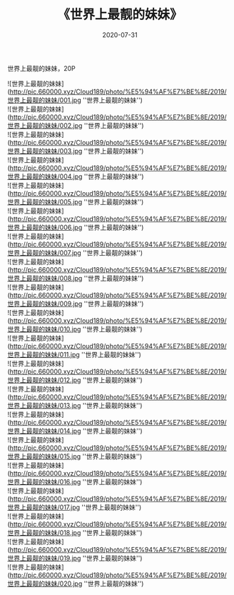 ﻿---
layout: post
title:  《世界上最靓的妹妹》
date:   2020-07-31
img: http://pic.660000.xyz/Cloud189/photo/%E5%94%AF%E7%BE%8E/2019/世界上最靓的妹妹/000.jpg
categories: [美女, 清纯, 唯美]
---

世界上最靓的妹妹，20P

![世界上最靓的妹妹](http://pic.660000.xyz/Cloud189/photo/%E5%94%AF%E7%BE%8E/2019/世界上最靓的妹妹/001.jpg ''世界上最靓的妹妹'') <br>
![世界上最靓的妹妹](http://pic.660000.xyz/Cloud189/photo/%E5%94%AF%E7%BE%8E/2019/世界上最靓的妹妹/002.jpg ''世界上最靓的妹妹'') <br>
![世界上最靓的妹妹](http://pic.660000.xyz/Cloud189/photo/%E5%94%AF%E7%BE%8E/2019/世界上最靓的妹妹/003.jpg ''世界上最靓的妹妹'') <br>
![世界上最靓的妹妹](http://pic.660000.xyz/Cloud189/photo/%E5%94%AF%E7%BE%8E/2019/世界上最靓的妹妹/004.jpg ''世界上最靓的妹妹'') <br>
![世界上最靓的妹妹](http://pic.660000.xyz/Cloud189/photo/%E5%94%AF%E7%BE%8E/2019/世界上最靓的妹妹/005.jpg ''世界上最靓的妹妹'') <br>
![世界上最靓的妹妹](http://pic.660000.xyz/Cloud189/photo/%E5%94%AF%E7%BE%8E/2019/世界上最靓的妹妹/006.jpg ''世界上最靓的妹妹'') <br>
![世界上最靓的妹妹](http://pic.660000.xyz/Cloud189/photo/%E5%94%AF%E7%BE%8E/2019/世界上最靓的妹妹/007.jpg ''世界上最靓的妹妹'') <br>
![世界上最靓的妹妹](http://pic.660000.xyz/Cloud189/photo/%E5%94%AF%E7%BE%8E/2019/世界上最靓的妹妹/008.jpg ''世界上最靓的妹妹'') <br>
![世界上最靓的妹妹](http://pic.660000.xyz/Cloud189/photo/%E5%94%AF%E7%BE%8E/2019/世界上最靓的妹妹/009.jpg ''世界上最靓的妹妹'') <br>
![世界上最靓的妹妹](http://pic.660000.xyz/Cloud189/photo/%E5%94%AF%E7%BE%8E/2019/世界上最靓的妹妹/010.jpg ''世界上最靓的妹妹'') <br>
![世界上最靓的妹妹](http://pic.660000.xyz/Cloud189/photo/%E5%94%AF%E7%BE%8E/2019/世界上最靓的妹妹/011.jpg ''世界上最靓的妹妹'') <br>
![世界上最靓的妹妹](http://pic.660000.xyz/Cloud189/photo/%E5%94%AF%E7%BE%8E/2019/世界上最靓的妹妹/012.jpg ''世界上最靓的妹妹'') <br>
![世界上最靓的妹妹](http://pic.660000.xyz/Cloud189/photo/%E5%94%AF%E7%BE%8E/2019/世界上最靓的妹妹/013.jpg ''世界上最靓的妹妹'') <br>
![世界上最靓的妹妹](http://pic.660000.xyz/Cloud189/photo/%E5%94%AF%E7%BE%8E/2019/世界上最靓的妹妹/014.jpg ''世界上最靓的妹妹'') <br>
![世界上最靓的妹妹](http://pic.660000.xyz/Cloud189/photo/%E5%94%AF%E7%BE%8E/2019/世界上最靓的妹妹/015.jpg ''世界上最靓的妹妹'') <br>
![世界上最靓的妹妹](http://pic.660000.xyz/Cloud189/photo/%E5%94%AF%E7%BE%8E/2019/世界上最靓的妹妹/016.jpg ''世界上最靓的妹妹'') <br>
![世界上最靓的妹妹](http://pic.660000.xyz/Cloud189/photo/%E5%94%AF%E7%BE%8E/2019/世界上最靓的妹妹/017.jpg ''世界上最靓的妹妹'') <br>
![世界上最靓的妹妹](http://pic.660000.xyz/Cloud189/photo/%E5%94%AF%E7%BE%8E/2019/世界上最靓的妹妹/018.jpg ''世界上最靓的妹妹'') <br>
![世界上最靓的妹妹](http://pic.660000.xyz/Cloud189/photo/%E5%94%AF%E7%BE%8E/2019/世界上最靓的妹妹/019.jpg ''世界上最靓的妹妹'') <br>
![世界上最靓的妹妹](http://pic.660000.xyz/Cloud189/photo/%E5%94%AF%E7%BE%8E/2019/世界上最靓的妹妹/020.jpg ''世界上最靓的妹妹'') <br>



